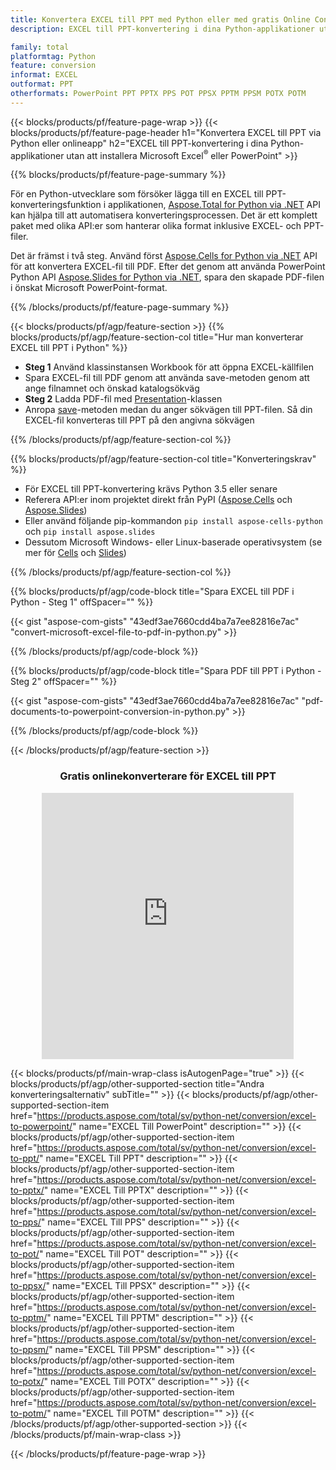 ```yaml
---
title: Konvertera EXCEL till PPT med Python eller med gratis Online Converter
description: EXCEL till PPT-konvertering i dina Python-applikationer utan att använda Microsoft Office eller online. Testa gratis CSV till POT online-omvandlare snabbt innan du integrerar koden. 

family: total
platformtag: Python
feature: conversion
informat: EXCEL
outformat: PPT
otherformats: PowerPoint PPT PPTX PPS POT PPSX PPTM PPSM POTX POTM
---
```

{{< blocks/products/pf/feature-page-wrap >}}
{{< blocks/products/pf/feature-page-header h1="Konvertera EXCEL till PPT via Python eller onlineapp" h2="EXCEL till PPT-konvertering i dina Python-applikationer utan att installera Microsoft Excel<sup>&reg;</sup> eller PowerPoint" >}}

{{% blocks/products/pf/feature-page-summary %}}

För en Python-utvecklare som försöker lägga till en EXCEL till PPT-konverteringsfunktion i applikationen, [Aspose.Total for Python via .NET](https://products.aspose.com/total/python-net/) API kan hjälpa till att automatisera konverteringsprocessen. Det är ett komplett paket med olika API:er som hanterar olika format inklusive EXCEL- och PPT-filer.

Det är främst i två steg. Använd först [Aspose.Cells for Python via .NET](https://products.aspose.com/cells/python-net/) API för att konvertera EXCEL-fil till PDF. Efter det genom att använda PowerPoint Python API [Aspose.Slides for Python via .NET](https://products.aspose.com/slides/python-net/), spara den skapade PDF-filen i önskat Microsoft PowerPoint-format. 

{{% /blocks/products/pf/feature-page-summary %}}

{{< blocks/products/pf/agp/feature-section >}}
{{% blocks/products/pf/agp/feature-section-col title="Hur man konverterar EXCEL till PPT i Python" %}}
- **Steg 1** Använd klassinstansen Workbook för att öppna EXCEL-källfilen 
- Spara EXCEL-fil till PDF genom att använda save-metoden genom att ange filnamnet och önskad katalogsökväg
-  **Steg 2** Ladda PDF-fil med [Presentation](https://reference.aspose.com/slides/python-net/aspose.slides/presentation/)-klassen
-  Anropa [save](https://reference.aspose.com/slides/python-net/aspose.slides/presentation/)-metoden medan du anger sökvägen till PPT-filen. Så din EXCEL-fil konverteras till PPT på den angivna sökvägen

{{% /blocks/products/pf/agp/feature-section-col %}}

{{% blocks/products/pf/agp/feature-section-col title="Konverteringskrav" %}}

- För EXCEL till PPT-konvertering krävs Python 3.5 eller senare
- Referera API:er inom projektet direkt från PyPI ([Aspose.Cells](https://pypi.org/project/aspose-cells-python/) och [Aspose.Slides](https://pypi.org/project/Aspose.Slides/))
-  Eller använd följande pip-kommandon ```pip install aspose-cells-python``` och ```pip install aspose.slides```
-  Dessutom Microsoft Windows- eller Linux-baserade operativsystem (se mer för [Cells](https://docs.aspose.com/cells/python-net/getting-started/#installation) och [Slides](https://docs.aspose.com/slides/python-net/system-requirements/))
 

{{% /blocks/products/pf/agp/feature-section-col %}}

{{% blocks/products/pf/agp/code-block title="Spara EXCEL till PDF i Python - Steg 1" offSpacer="" %}}

{{< gist "aspose-com-gists" "43edf3ae7660cdd4ba7a7ee82816e7ac" "convert-microsoft-excel-file-to-pdf-in-python.py" >}}

{{% /blocks/products/pf/agp/code-block %}}

{{% blocks/products/pf/agp/code-block title="Spara PDF till PPT i Python - Steg 2" offSpacer="" %}}

{{< gist "aspose-com-gists" "43edf3ae7660cdd4ba7a7ee82816e7ac" "pdf-documents-to-powerpoint-conversion-in-python.py" >}}

{{% /blocks/products/pf/agp/code-block %}}

{{< /blocks/products/pf/agp/feature-section >}}
<div class="container-fluid agp-content bg-white aboutfile box-1 vh100 section nopbtm">
<div class=container>
<div class=row>
<div class="demobox tc col-md-12 padding-0" align="center">

<h3>Gratis onlinekonverterare för EXCEL till PPT</h3>

<iframe style="border: none; height: 426px;" scrolling="no" src="https://total-conversion-app-65z5r2lp.qa.k8s.dynabic.com/?to=ppt&from=xlsx" id="child-iframe" width="80%"></iframe>

</div></div>
</div></div>

{{< blocks/products/pf/main-wrap-class isAutogenPage="true" >}}
{{< blocks/products/pf/agp/other-supported-section title="Andra konverteringsalternativ" subTitle="" >}}
{{< blocks/products/pf/agp/other-supported-section-item href="https://products.aspose.com/total/sv/python-net/conversion/excel-to-powerpoint/" name="EXCEL Till PowerPoint" description="" >}}
{{< blocks/products/pf/agp/other-supported-section-item href="https://products.aspose.com/total/sv/python-net/conversion/excel-to-ppt/" name="EXCEL Till PPT" description="" >}}
{{< blocks/products/pf/agp/other-supported-section-item href="https://products.aspose.com/total/sv/python-net/conversion/excel-to-pptx/" name="EXCEL Till PPTX" description="" >}}
{{< blocks/products/pf/agp/other-supported-section-item href="https://products.aspose.com/total/sv/python-net/conversion/excel-to-pps/" name="EXCEL Till PPS" description="" >}}
{{< blocks/products/pf/agp/other-supported-section-item href="https://products.aspose.com/total/sv/python-net/conversion/excel-to-pot/" name="EXCEL Till POT" description="" >}}
{{< blocks/products/pf/agp/other-supported-section-item href="https://products.aspose.com/total/sv/python-net/conversion/excel-to-ppsx/" name="EXCEL Till PPSX" description="" >}}
{{< blocks/products/pf/agp/other-supported-section-item href="https://products.aspose.com/total/sv/python-net/conversion/excel-to-pptm/" name="EXCEL Till PPTM" description="" >}}
{{< blocks/products/pf/agp/other-supported-section-item href="https://products.aspose.com/total/sv/python-net/conversion/excel-to-ppsm/" name="EXCEL Till PPSM" description="" >}}
{{< blocks/products/pf/agp/other-supported-section-item href="https://products.aspose.com/total/sv/python-net/conversion/excel-to-potx/" name="EXCEL Till POTX" description="" >}}
{{< blocks/products/pf/agp/other-supported-section-item href="https://products.aspose.com/total/sv/python-net/conversion/excel-to-potm/" name="EXCEL Till POTM" description="" >}}
{{< /blocks/products/pf/agp/other-supported-section >}}
{{< /blocks/products/pf/main-wrap-class >}}

{{< /blocks/products/pf/feature-page-wrap >}}